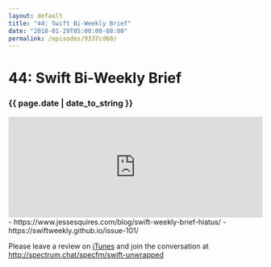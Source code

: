 ```yaml
---
layout: default
title: "44: Swift Bi-Weekly Brief"
date: "2018-01-29T05:00:00-08:00"
permalink: /episodes/9337cd60/
---
```


# 44: Swift Bi-Weekly Brief

### {{ page.date | date_to_string }}

<iframe frameBorder="0" height="200px" scrolling="no" seamless src="https://player.simplecast.com/88f0889d-a510-44c4-ab0f-559355cf98c2" width="100%"></iframe>
<br/>
- https://www.jessesquires.com/blog/swift-weekly-brief-hiatus/
- https://swiftweekly.github.io/issue-101/

Please leave a review on [iTunes](https://itunes.apple.com/us/podcast/swift-unwrapped/id1209817203?mt=2) and join the conversation at http://spectrum.chat/specfm/swift-unwrapped
